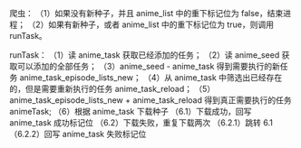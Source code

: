 爬虫：
（1）如果没有新种子，并且 anime_list 中的重下标记位为 false，结束进程；
（2）如果有新种子，或者 anime_list 中的重下标记位为 true，则调用 runTask。

runTask：
（1）读 anime_task 获取已经添加的任务；
（2）读 anime_seed 获取可以添加的全部任务；
（3）anime_seed - anime_task 得到需要执行的新任务 anime_task_episode_lists_new；
（4）从 anime_task 中筛选出已经存在的，但是需要重新执行的任务 anime_task_reload；
（5）anime_task_episode_lists_new + anime_task_reload 得到真正需要执行的任务animeTask;
（6）根据 anime_task 下载种子
（6.1）下载成功，回写 anime_task 成功标记位
（6.2）下载失败，重复下载两次
（6.2.1）跳转 6.1
（6.2.2）回写 anime_task 失败标记位

